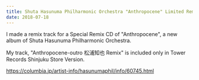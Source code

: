 ```yaml
---
title: Shuta Hasunuma Philharmonic Orchestra "Anthropocene" Limited Remix CD
date: 2018-07-18
---
```


I made a remix track for a Special Remix CD of "Anthropocene", a new album of Shuta Hasunuma Philharmonic Orchestra.

My track, "Anthropocene-outro 松浦知也 Remix" is included only in Tower Records Shinjuku Store Version.

https://columbia.jp/artist-info/hasunumaphil/info/60745.html
